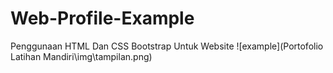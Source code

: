# Web-Profile-Example
Penggunaan HTML Dan CSS Bootstrap Untuk Website
![example](Portofolio Latihan Mandiri\img\tampilan.png)
